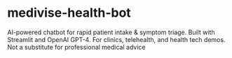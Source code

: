 # medivise-health-bot
AI-powered chatbot for rapid patient intake &amp; symptom triage. Built with Streamlit and OpenAI GPT-4. For clinics, telehealth, and health tech demos. Not a substitute for professional medical advice
